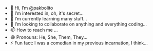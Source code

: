 - 👋 Hi, I’m @pakbolito
- 👀 I’m interested in, oh, it's secret...
- 🌱 I’m currently learning many stuff...
- 💞️ I’m looking to collaborate on anything and everything coding...
- 📫 How to reach me ...
- 😄 Pronouns: He, She, Them, They...
- ⚡ Fun fact: I was a comedian in my previous incarnation, I think...

<!---
pakbolito/pakbolito is a ✨ special ✨ repository because its `README.md` (this file) appears on your GitHub profile.
You can click the Preview link to take a look at your changes.
--->
